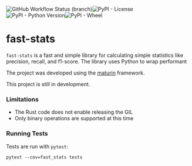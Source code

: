 ![GitHub Workflow Status (branch)](https://img.shields.io/github/workflow/status/zachcoleman/fast-stats/tests/main)![PyPI - License](https://img.shields.io/pypi/l/fast-stats)![PyPI - Python Version](https://img.shields.io/pypi/pyversions/fast-stats)![PyPI - Wheel](https://img.shields.io/pypi/wheel/fast-stats)
# fast-stats
`fast-stats` is a fast and simple library for calculating simple statistics like precision, recall, and f1-score. The library uses Python to wrap performant 

The project was developed using the [maturin](https://maturin.rs) framework. 

This project is still in development.

### Limitations
- The Rust code does not enable releasing the GIL
- Only binary operations are supported at this time

### Running Tests
Tests are run with `pytest`:
```shell
pytest --cov=fast_stats tests
```
